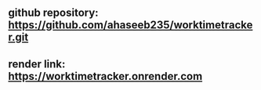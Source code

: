 
## github repository: https://github.com/ahaseeb235/worktimetracker.git
## render link: https://worktimetracker.onrender.com